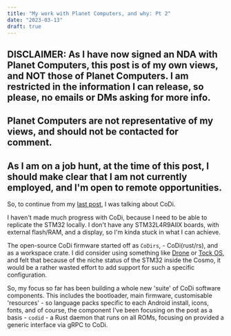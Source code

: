 ```yaml
---
title: "My work with Planet Computers, and why: Pt 2"
date: "2023-03-13"
draft: true
---
```


## DISCLAIMER: As I have now signed an NDA with Planet Computers, this post is of my own views, and NOT those of Planet Computers. I am restricted in the information I can release, so please, no emails or DMs asking for more info.
## Planet Computers are not representative of my views, and should not be contacted for comment.
## As I am on a job hunt, at the time of this post, I should make clear that I am not currently employed, and I'm open to remote opportunities.

So, to continue from my [last post][last_post], I was talking about CoDi.

I haven't made much progress with CoDi, because I need to be able to replicate
the STM32 locally. I don't have any STM32L4R9AIIX boards, with external
flash/RAM, and a display, so I'm kinda stuck in what I can achieve.

The open-source CoDi firmware started off as `CoDirs`, - CoDi(rust/rs), and as a
workspace crate. I did consider using something like [Drone][drone] or [Tock
OS][tock], and felt that because of the niche status of the STM32 inside the
Cosmo, it would be a rather wasted effort to add support for such a specific
configuration.

So, my focus so far has been building a whole new 'suite' of CoDi software
components. This includes the bootloader, main firmware, customisable
'resources' - so language packs specific to each Android install, icons, fonts,
and of course, the component I've been focusing on the post as a basis -
`codid` - a Rust daemon that runs on all ROMs, focusing on provided a generic
interface via gRPC to CoDi.

[last_post]: https://blog.shymega.org.uk/posts/my-work-with-planet-computers-and-why-pt-1/
[drone]: https://www.drone-os.com/
[tock]: https://www.tockos.org/
